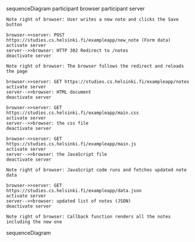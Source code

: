 sequenceDiagram
    participant browser
    participant server

    Note right of browser: User writes a new note and clicks the Save button

    browser->>server: POST https://studies.cs.helsinki.fi/exampleapp/new_note (Form data)
    activate server
    server-->>browser: HTTP 302 Redirect to /notes
    deactivate server

    Note right of browser: The browser follows the redirect and reloads the page

    browser->>server: GET https://studies.cs.helsinki.fi/exampleapp/notes
    activate server
    server-->>browser: HTML document
    deactivate server

    browser->>server: GET https://studies.cs.helsinki.fi/exampleapp/main.css
    activate server
    server-->>browser: the css file
    deactivate server

    browser->>server: GET https://studies.cs.helsinki.fi/exampleapp/main.js
    activate server
    server-->>browser: the JavaScript file
    deactivate server

    Note right of browser: JavaScript code runs and fetches updated note data

    browser->>server: GET https://studies.cs.helsinki.fi/exampleapp/data.json
    activate server
    server-->>browser: updated list of notes (JSON)
    deactivate server

    Note right of browser: Callback function renders all the notes including the new one
 sequenceDiagram
